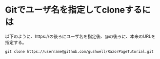 # Gitでユーザ名を指定してcloneするには

以下のように、https://の後ろにユーザ名を指定後、@の後ろに、本来のURLを指定する。

```
git clone https://username@github.com/gushwell/RazorPageTutorial.git
```

